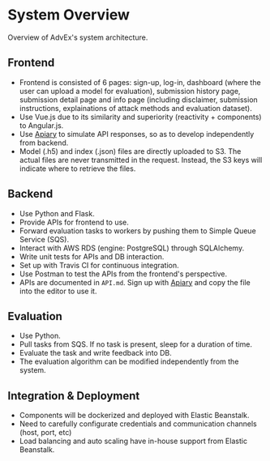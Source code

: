 # System Overview 

Overview of AdvEx's system architecture.

## Frontend

- Frontend is consisted of 6 pages: sign-up, log-in, dashboard (where the user can upload a model for evaluation), submission history page, submission detail page and info page (including disclaimer, submission instructions, explainations of attack methods and evaluation dataset).
- Use Vue.js due to its similarity and superiority (reactivity + components) to Angular.js.
- Use [Apiary](apiary.io) to simulate API responses, so as to develop independently from backend.
- Model (.h5) and index (.json) files are directly uploaded to S3. The actual files are never transmitted in the request. Instead, the S3 keys will indicate where to retrieve the files.

## Backend

- Use Python and Flask.
- Provide APIs for frontend to use.
- Forward evaluation tasks to workers by pushing them to Simple Queue Service (SQS).
- Interact with AWS RDS (engine: PostgreSQL) through SQLAlchemy.
- Write unit tests for APIs and DB interaction.
- Set up with Travis CI for continuous integration.
- Use Postman to test the APIs from the frontend's perspective.
- APIs are documented in `API.md`. Sign up with [Apiary](apiary.io) and copy the file into the editor to use it.

## Evaluation

- Use Python.
- Pull tasks from SQS. If no task is present, sleep for a duration of time.
- Evaluate the task and write feedback into DB.
- The evaluation algorithm can be modified independently from the system.

## Integration & Deployment

- Components will be dockerized and deployed with Elastic Beanstalk.
- Need to carefully configurate credentials and communication channels (host, port, etc)
- Load balancing and auto scaling have in-house support from Elastic Beanstalk.
